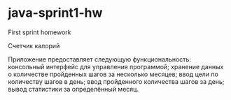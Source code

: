 # java-sprint1-hw
First sprint homework

  Счетчик калорий
  
Приложение предоставляет следующую функциональность:
консольный интерфейс для управления программой;
хранение данных о количестве пройденных шагов за несколько месяцев;
ввод цели по количеству шагов в день;
ввод пройденного количества шагов за день;
вывод статистики за определённый месяц.
